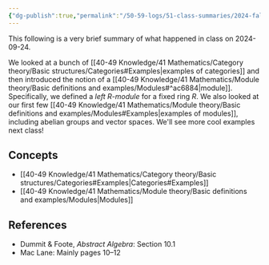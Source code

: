 ```yaml
---
{"dg-publish":true,"permalink":"/50-59-logs/51-class-summaries/2024-fall/math-561/2024-09/2024-09-24/","updated":"2024-09-30T12:40:54-07:00"}
---
```


This following is a very brief summary of what happened in class on 2024-09-24.

We looked at a bunch of [[40-49 Knowledge/41 Mathematics/Category theory/Basic structures/Categories#Examples\|examples of categories]] and then introduced the notion of a [[40-49 Knowledge/41 Mathematics/Module theory/Basic definitions and examples/Modules#^ac6884\|module]]. Specifically, we defined a *left $R$-module* for a fixed ring $R$. We also looked at our first few [[40-49 Knowledge/41 Mathematics/Module theory/Basic definitions and examples/Modules#Examples\|examples of modules]], including abelian groups and vector spaces. We'll see more cool examples next class!
## Concepts

- [[40-49 Knowledge/41 Mathematics/Category theory/Basic structures/Categories#Examples\|Categories#Examples]]
- [[40-49 Knowledge/41 Mathematics/Module theory/Basic definitions and examples/Modules\|Modules]]

## References

- Dummit & Foote, *Abstract Algebra*: Section 10.1
- Mac Lane: Mainly pages 10–12